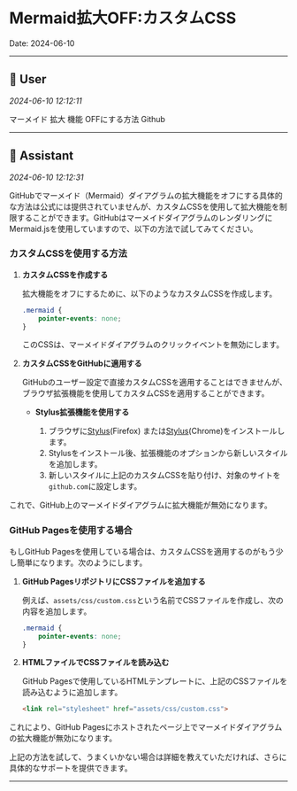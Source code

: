 # Mermaid拡大OFF:カスタムCSS

Date: 2024-06-10

---

## 👤 User
*2024-06-10 12:12:11*

マーメイド 拡大 機能 OFFにする方法 Github

---

## 🤖 Assistant
*2024-06-10 12:12:31*

GitHubでマーメイド（Mermaid）ダイアグラムの拡大機能をオフにする具体的な方法は公式には提供されていませんが、カスタムCSSを使用して拡大機能を制限することができます。GitHubはマーメイドダイアグラムのレンダリングにMermaid.jsを使用していますので、以下の方法で試してみてください。

### カスタムCSSを使用する方法

1. **カスタムCSSを作成する**

   拡大機能をオフにするために、以下のようなカスタムCSSを作成します。

   ```css
   .mermaid {
       pointer-events: none;
   }
   ```

   このCSSは、マーメイドダイアグラムのクリックイベントを無効にします。

2. **カスタムCSSをGitHubに適用する**

   GitHubのユーザー設定で直接カスタムCSSを適用することはできませんが、ブラウザ拡張機能を使用してカスタムCSSを適用することができます。

   - **Stylus拡張機能を使用する**

     1. ブラウザに[Stylus](https://addons.mozilla.org/firefox/addon/styl-us/)(Firefox) または[Stylus](https://chrome.google.com/webstore/detail/stylus/clngdbkpkpeebahjckkjfobafhncgmne)(Chrome)をインストールします。
     2. Stylusをインストール後、拡張機能のオプションから新しいスタイルを追加します。
     3. 新しいスタイルに上記のカスタムCSSを貼り付け、対象のサイトを`github.com`に設定します。

これで、GitHub上のマーメイドダイアグラムに拡大機能が無効になります。

### GitHub Pagesを使用する場合

もしGitHub Pagesを使用している場合は、カスタムCSSを適用するのがもう少し簡単になります。次のようにします。

1. **GitHub PagesリポジトリにCSSファイルを追加する**

   例えば、`assets/css/custom.css`という名前でCSSファイルを作成し、次の内容を追加します。

   ```css
   .mermaid {
       pointer-events: none;
   }
   ```

2. **HTMLファイルでCSSファイルを読み込む**

   GitHub Pagesで使用しているHTMLテンプレートに、上記のCSSファイルを読み込むように追加します。

   ```html
   <link rel="stylesheet" href="assets/css/custom.css">
   ```

これにより、GitHub Pagesにホストされたページ上でマーメイドダイアグラムの拡大機能が無効になります。

上記の方法を試して、うまくいかない場合は詳細を教えていただければ、さらに具体的なサポートを提供できます。

---
